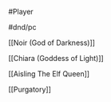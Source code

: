 #Player

#dnd/pc

[[Noir (God of Darkness)]]

[[Chiara (Goddess of Light)]]

[[Aisling The Elf Queen]]

[[Purgatory]]